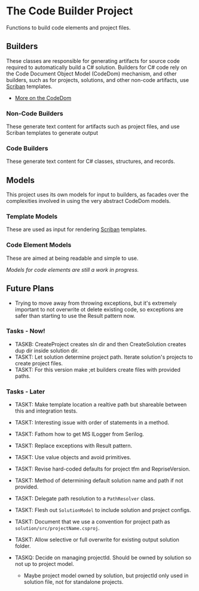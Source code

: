 ﻿# The Code Builder Project

Functions to build code elements and project files.

## Builders 

These classes are responsible for generating artifacts for source code required to automatically build a C# solution.
Builders for C# code rely on the Code Document Object Model (CodeDom) mechanism, and other builders, such as for
projects, solutions, and other non-code artifacts, use [Scriban](https://github.com/scriban/scriban) templates. 
- [More on the CodeDom](https://learn.microsoft.com/en-us/dotnet/framework/reflection-and-codedom/dynamic-source-code-generation-and-compilation)

### Non-Code Builders

These generate text content for artifacts such as project files, and use Scriban templates to generate output

### Code Builders

These generate text content for C# classes, structures, and records. 

## Models 

This project uses its own models for input to builders, as facades over the complexities involved in using the 
very abstract CodeDom models. 

### Template Models

These are used as input for rendering [Scriban](https://github.com/scriban/scriban) templates. 

### Code Element Models

These are aimed at being readable and simple to use. 

_Models for code elements are still a work in progress._

## Future Plans

- Trying to move away from throwing exceptions, but it's extremely important to not overwrite ot delete existing code, 
so exceptions are safer than starting to use the Result pattern now. 

### Tasks - Now!

- TASKB: CreateProject creates sln dir and then CreateSolution creates dup dir inside solution dir.
- TASKT: Let solution determine project path. Iterate solution's projects to create project files.
- TASKT: For this version make ;et builders create files with provided paths.

### Tasks - Later

- TASKT: Make template location a realtive path but shareable between this and integration tests.
- TASKT: Interesting issue with order of statements in a method.
- TASKT: Fathom how to get MS ILogger from Serilog.
- TASKT: Replace exceptions with Result pattern.
- TASKT: Use value objects and avoid primitives.
- TASKT: Revise hard-coded defaults for project tfm and RepriseVersion.
- TASKT: Method of determining default solution name and path if not provided.
- TASKT: Delegate path resolution to a `PathResolver` class.
- TASKT: Flesh out `SolutionModel` to include solution and project configs.
- TASKT: Document that we use a convention for project path as `solution/src/projectName.csproj`.
- TASKT: Allow selective or full overwrite for existing output solution folder.

- TASKQ: Decide on managing projectId. Should be owned by solution so not up to project model. 
  - Maybe project model owned by solution, but projectId only used in solution file, not for standalone projects.
